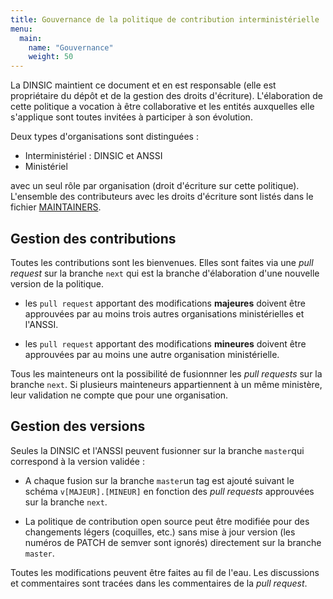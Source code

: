 ```yaml
---
title: Gouvernance de la politique de contribution interministérielle
menu: 
  main:
    name: "Gouvernance"
    weight: 50
---
```


La DINSIC maintient ce document et en est responsable (elle est propriétaire du dépôt et de la gestion des droits d'écriture). L'élaboration de cette politique a vocation à être collaborative et les entités auxquelles elle s'applique sont toutes invitées à participer à son évolution.

Deux types d'organisations sont distinguées :

* Interministériel : DINSIC et ANSSI
* Ministériel

avec un seul rôle par organisation (droit d'écriture sur cette politique). L'ensemble des contributeurs avec les droits d'écriture sont listés dans le fichier [MAINTAINERS](https://github.com/DISIC/politique-de-contribution-open-source/blob/master/MAINTAINERS).

## Gestion des contributions

Toutes les contributions sont les bienvenues.  Elles sont faites via une *pull request* sur la branche `next` qui est la branche d'élaboration d'une nouvelle version de la politique.

 * les `pull request` apportant des modifications **majeures** doivent être approuvées par au moins trois autres organisations ministérielles et l'ANSSI.

 * les `pull request` apportant des modifications **mineures** doivent être approuvées par au moins une autre organisation ministérielle.
 
Tous les mainteneurs ont la possibilité de fusionnner les *pull requests* sur la branche `next`. Si plusieurs mainteneurs appartiennent à un même ministère, leur validation ne compte que pour une organisation.

## Gestion des versions

Seules la DINSIC et l'ANSSI peuvent fusionner sur la branche `master`qui correspond à la version validée :

 * A chaque fusion sur la branche `master`un tag est ajouté suivant le schéma `v[MAJEUR].[MINEUR]` en fonction des *pull requests* approuvées sur la branche `next`. 

 * La politique de contribution open source peut être modifiée pour des changements légers (coquilles, etc.) sans mise à jour version (les numéros de PATCH de semver sont ignorés) directement sur la branche `master`.

Toutes les modifications peuvent être faites au fil de l'eau. Les discussions et commentaires sont tracées dans les commentaires de la *pull request*.
